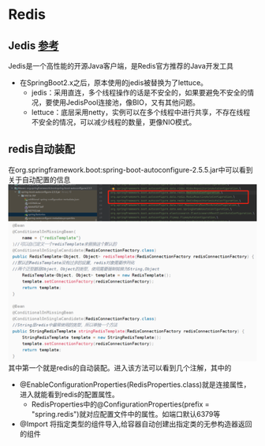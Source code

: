 # Redis

## Jedis [参考](https://blog.csdn.net/qq_43178138/article/details/117166057)
Jedis是一个高性能的开源Java客户端，是Redis官方推荐的Java开发工具
* 在SpringBoot2.x之后，原本使用的jedis被替换为了lettuce。
  * jedis：采用直连，多个线程操作的话是不安全的，如果要避免不安全的情况，要使用JedisPool连接池，像BIO，又有其他问题。
  * lettuce：底层采用netty，实例可以在多个线程中进行共享，不存在线程不安全的情况，可以减少线程的数量，更像NIO模式。

## redis自动装配
在org.springframework.boot:spring-boot-autoconfigure-2.5.5.jar中可以看到关于自动配置的信息
![自动装配](img/img.png)
![RedisProperties](img/img_1.png)
其中第一个就是redis的自动装配。进入该方法可以看到几个注解，其中的
* @EnableConfigurationProperties(RedisProperties.class)就是连接属性，进入就能看到redis的配置属性。
  * RedisProperties中的@ConfigurationProperties(prefix = "spring.redis")就对应配置文件中的属性。如端口默认6379等
* @Import  将指定类型的组件导入,给容器自动创建出指定类的无参构造器返回的组件
